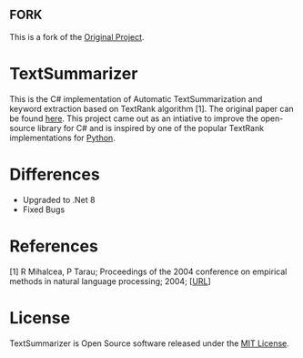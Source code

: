 ## FORK
This is a fork of the [Original Project](https://github.com/ebenso/TextSummarizer).


# TextSummarizer
This is the C# implementation of Automatic TextSummarization and keyword extraction based on TextRank algorithm [1]. The original paper can be found [here](https://web.eecs.umich.edu/~mihalcea/papers/mihalcea.emnlp04.pdf). This project came out as an intiative to improve the open-source library for C# and is inspired by one of the popular TextRank implementations for [Python](https://github.com/davidadamojr/TextRank).

# Differences 
- Upgraded to .Net 8
- Fixed Bugs


# References
[1] R Mihalcea, P Tarau; Proceedings of the 2004 conference on empirical methods in natural language processing; 2004; [[URL](http://www.aclweb.org/anthology/W04-3200)] 


# License
TextSummarizer is Open Source software released under the
[MIT License](https://github.com/TextSummarize/TextSummarizer/blob/master/LICENSE).


